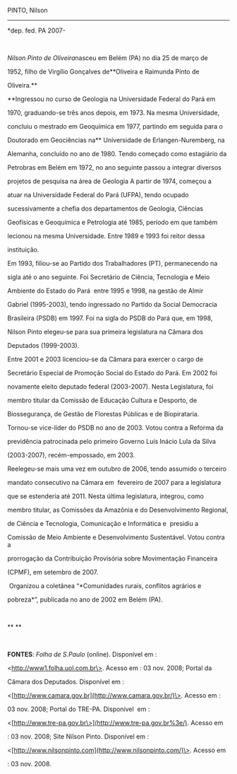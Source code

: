 PINTO, Nilson

-------------



\*dep. fed. PA 2007-



 



*Nilson Pinto de Oliveira*nasceu em Belém (PA) no dia 25 de março de

1952, filho de Virgílio Gonçalves de**Oliveira e Raimunda Pinto de

Oliveira.**



**Ingressou no curso de Geologia na Universidade Federal do Pará em

1970, graduando-se três anos depois, em 1973. Na mesma Universidade,

concluiu o mestrado em Geoquímica em 1977, partindo em seguida para o

Doutorado em Geociências na** Universidade de Erlangen-Nuremberg, na

Alemanha, concluído no ano de 1980. Tendo começado como estagiário da

Petrobras em Belém em 1972, no ano seguinte passou a integrar diversos

projetos de pesquisa na área de Geologia A partir de 1974, começou a

atuar na Universidade Federal do Pará (UFPA), tendo ocupado

sucessivamente a chefia dos departamentos de Geologia, Ciências

Geofísicas e Geoquímica e Petrologia até 1985, período em que também

lecionou na mesma Universidade. Entre 1989 e 1993 foi reitor dessa

instituição. 



Em 1993, filiou-se ao Partido dos Trabalhadores (PT), permanecendo na

sigla até o ano seguinte. Foi Secretário de Ciência, Tecnologia e Meio

Ambiente do Estado do Pará  entre 1995 e 1998, na gestão de Almir

Gabriel (1995-2003), tendo ingressado no Partido da Social Democracia

Brasileira (PSDB) em 1997. Foi na sigla do PSDB do Pará que, em 1998,

Nilson Pinto elegeu-se para sua primeira legislatura na Câmara dos

Deputados (1999-2003).



Entre 2001 e 2003 licenciou-se da Câmara para exercer o cargo de

Secretário Especial de Promoção Social do Estado do Pará. Em 2002 foi

novamente eleito deputado federal (2003-2007). Nesta Legislatura, foi

membro titular da Comissão de Educação Cultura e Desporto, de

Biossegurança, de Gestão de Florestas Públicas e de Biopirataria.



Tornou-se vice-líder do PSDB no ano de 2003. Votou contra a Reforma da

previdência patrocinada pelo primeiro Governo Luís Inácio Lula da Silva

(2003-2007), recém-empossado, em 2003.



Reelegeu-se mais uma vez em outubro de 2006, tendo assumido o terceiro

mandato consecutivo na Câmara em  fevereiro de 2007 para a legislatura

que se estenderia até 2011. Nesta última legislatura, integrou, como

membro titular, as Comissões da Amazônia e do Desenvolvimento Regional,

de Ciência e Tecnologia, Comunicação e Informática e  presidiu a

Comissão de Meio Ambiente e Desenvolvimento Sustentável. Votou contra a

prorrogação da Contribuição Provisória sobre Movimentação Financeira

(CPMF), em setembro de 2007.



 Organizou a coletânea “*Comunidades rurais, conflitos agrários e

pobreza*”, publicada no ano de 2002 em Belém (PA).



 



** **



 



**FONTES**: *Folha de S.Paulo* (online). Disponível em :

\<http://www1.folha.uol.com.br\>. Acesso em : 03 nov. 2008; Portal da

Câmara dos Deputados. Disponível em :

\<[http://www.camara.gov.br](http://www.camara.gov.br/)\>. Acesso em :

03 nov. 2008; Portal do TRE-PA. Disponível  em :

\<[http://www.tre-pa.gov.br\>](http://www.tre-pa.gov.br%3e/). Acesso em

: 03 nov. 2008; Site Nilson Pinto. Disponível em :

\<[http://www.nilsonpinto.com](http://www.nilsonpinto.com/)\>. Acesso em

: 03 nov. 2008.



 



 

